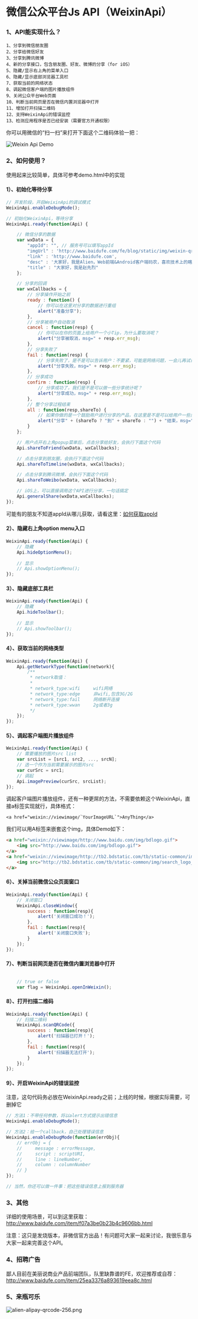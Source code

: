 微信公众平台Js API（WeixinApi）
=======================================

### 1、API能实现什么？
	1、分享到微信朋友圈
	2、分享给微信好友
	3、分享到腾讯微博
	4、新的分享接口，包含朋友圈、好友、微博的分享（for iOS）
	5、隐藏/显示右上角的菜单入口
	6、隐藏/显示底部浏览器工具栏
	7、获取当前的网络状态
	8、调起微信客户端的图片播放组件
	9、关闭公众平台Web页面
    10、判断当前网页是否在微信内置浏览器中打开
    11、增加打开扫描二维码
    12、支持WeixinApi的错误监控
    13、检测应用程序是否已经安装（需要官方开通权限）

你可以用微信的“扫一扫”来打开下面这个二维码体验一把：

![Weixin Api Demo](http://www.baidufe.com/upload/images/2014-06-14_3.47.02.png)

### 2、如何使用？
使用起来比较简单，具体可参考demo.html中的实现

#### 1）、初始化等待分享
```javascript
// 开发阶段，开启WeixinApi的调试模式
WeixinApi.enableDebugMode();

// 初始化WeixinApi，等待分享
WeixinApi.ready(function(Api) {

    // 微信分享的数据
    var wxData = {
        "appId": "", // 服务号可以填写appId
        "imgUrl" : 'http://www.baidufe.com/fe/blog/static/img/weixin-qrcode-2.jpg',
        "link" : 'http://www.baidufe.com',
        "desc" : '大家好，我是Alien，Web前端&Android客户端码农，喜欢技术上的瞎倒腾！欢迎多交流',
        "title" : "大家好，我是赵先烈"
    };

    // 分享的回调
    var wxCallbacks = {
        // 分享操作开始之前
        ready : function() {
            // 你可以在这里对分享的数据进行重组
            alert("准备分享");
        },
        // 分享被用户自动取消
        cancel : function(resp) {
            // 你可以在你的页面上给用户一个小Tip，为什么要取消呢？
            alert("分享被取消，msg=" + resp.err_msg);
        },
        // 分享失败了
        fail : function(resp) {
            // 分享失败了，是不是可以告诉用户：不要紧，可能是网络问题，一会儿再试试？
            alert("分享失败，msg=" + resp.err_msg);
        },
        // 分享成功
        confirm : function(resp) {
            // 分享成功了，我们是不是可以做一些分享统计呢？
            alert("分享成功，msg=" + resp.err_msg);
        },
        // 整个分享过程结束
        all : function(resp,shareTo) {
            // 如果你做的是一个鼓励用户进行分享的产品，在这里是不是可以给用户一些反馈了？
            alert("分享" + (shareTo ? "到" + shareTo : "") + "结束，msg=" + resp.err_msg);
        }
    };

    // 用户点开右上角popup菜单后，点击分享给好友，会执行下面这个代码
    Api.shareToFriend(wxData, wxCallbacks);

    // 点击分享到朋友圈，会执行下面这个代码
    Api.shareToTimeline(wxData, wxCallbacks);

    // 点击分享到腾讯微博，会执行下面这个代码
    Api.shareToWeibo(wxData, wxCallbacks);

    // iOS上，可以直接调用这个API进行分享，一句话搞定
    Api.generalShare(wxData,wxCallbacks);
});
```

可能有的朋友不知道appId从哪儿获取，请看这里：[如何获取appId](http://jingyan.baidu.com/article/6525d4b12af618ac7c2e9468.html)


#### 2）、隐藏右上角option menu入口
```javascript
WeixinApi.ready(function(Api) {
	// 隐藏
	Api.hideOptionMenu();
	
	// 显示
	// Api.showOptionMenu();
});
```

#### 3）、隐藏底部工具栏
```javascript
WeixinApi.ready(function(Api) {
	// 隐藏
	Api.hideToolbar();
	
	// 显示
	// Api.showToolbar();
});
```

#### 4）、获取当前的网络类型
```javascript
WeixinApi.ready(function(Api) {
	Api.getNetworkType(function(network){
		/**
		 * network取值：
		 *
		 * network_type:wifi     wifi网络
	     * network_type:edge     非wifi,包含3G/2G
	     * network_type:fail     网络断开连接
	     * network_type:wwan     2g或者3g
	     */
	});
});
```

#### 5）、调起客户端图片播放组件
```javascript
WeixinApi.ready(function(Api) {
	// 需要播放的图片src list
	var srcList = [src1, src2, ..., srcN];
	// 选一个作为当前需要展示的图片src
	var curSrc = src1;
	// 调起
	Api.imagePreview(curSrc, srcList);
});
```

调起客户端图片播放组件，还有一种更屌的方法，不需要依赖这个WeixinApi，直接a标签实现就行，具体格式：


	<a href="weixin://viewimage/`YourImageURL`">AnyThing</a>


我们可以用A标签来嵌套这个img，具体Demo如下：

```html
<a href="weixin://viewimage/http://www.baidu.com/img/bdlogo.gif">
	<img src="http://www.baidu.com/img/bdlogo.gif">
</a>
<a href="weixin://viewimage/http://tb2.bdstatic.com/tb/static-common/img/search_logo_big_6a13b553.gif">
	<img src="http://tb2.bdstatic.com/tb/static-common/img/search_logo_big_6a13b553.gif">
</a>
```

#### 6）、关掉当前微信公众页面窗口
```javascript
WeixinApi.ready(function(Api) {	
	// 关闭窗口
    WeixinApi.closeWindow({
        success : function(resp){
            alert('关闭窗口成功！');
        },
        fail : function(resp){
            alert('关闭窗口失败');
        }
    });
});
```

#### 7）、判断当前网页是否在微信内置浏览器中打开
```javascript

	// true or false
	var flag = WeixinApi.openInWeixin();

```

#### 8）、打开扫描二维码
```javascript
WeixinApi.ready(function(Api) {
	// 扫描二维码
    WeixinApi.scanQRCode({
        success : function(resp){
            alert('扫描器已打开！');
        },
        fail : function(resp){
            alert('扫描器无法打开');
        }
    });
});
```

#### 9）、开启WeixinApi的错误监控
注意，这句代码务必放在WeixinApi.ready之前；上线的时候，根据实际需要，可删掉它

```javascript
// 方法1：不带任何参数，将以alert方式提示出错信息
WeixinApi.enableDebugMode();

// 方法2：给一个callback，自己处理错误信息
WeixinApi.enableDebugMode(function(errObj){
    // errObj = {
    //     message : errorMessage,
    //     script : scriptURI,
    //     line : lineNumber,
    //     column : columnNumber
    // }
});

// 当然，你还可以做一件事：把这些错误信息上报到服务器
```

### 3、其他
详细的使用场景，可以到这里获取：http://www.baidufe.com/item/f07a3be0b23b4c9606bb.html

注意：这只是发烧版本，非微信官方出品！有问题可大家一起来讨论，我很乐意与大家一起来完善这个API。

### 4、招聘广告
鄙人目前在美丽说商业产品前端团队，队里缺靠谱的FE，欢迎推荐或自荐：http://www.baidufe.com/item/25ea3376a893619eea8c.html

### 5、来瓶可乐
![alien-alipay-qrcode-256.png](http://www.baidufe.com/upload/images/2014-11-03_21-19-40_5.png)
